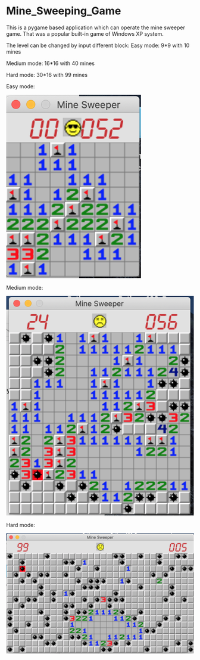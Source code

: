 # Mine_Sweeping_Game
This is a pygame based application which can operate the mine sweeper game.
That was a popular built-in game of Windows XP system.

The level can be changed by input different block:
Easy mode: 9*9 with 10 mines

Medium mode: 16*16 with 40 mines

Hard mode: 30*16 with 99 mines

Easy mode:

![image](https://github.com/niruihao/Mine_Sweeping_Game/blob/master/Easy.png)

Medium mode:

![image](https://github.com/niruihao/Mine_Sweeping_Game/blob/master/Medium.png)

Hard mode:

![image](https://github.com/niruihao/Mine_Sweeping_Game/blob/master/Hard.png)
